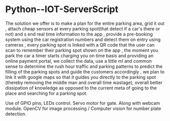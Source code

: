 # Python--IOT-ServerScript

The solution we offer is to make a plan for the entire parking area, grid it out , 
attach cheap sensors at every parking spot(that detect if a car's there or not) and s
end real time information to the app , provide a pre-booking system using the car 
registration numbers and detect them on entry using cameras , every parking spot is 
linked with a QR code that the user can scan to remember their parking spot shown on 
the app , the moment you park the car a timer starts charging you on time basis and
providing an online payment portal, we collect the data, use a little ml and common
sense to determine the rush hour traffic and parking patterns to predict the filling 
of the parking spots and guide the customers accordingly , we plan to link it with google
maps so that it guides you directly to the parking spot (thereby removing the middle man and 
overall time wastage), overall better dissipation of knowledge as opposed to the current meta 
of going to the place and searching for a parking spot.

Use of GPIO pins, LEDs control. Servo motor for gate. Along with webcam module. OpenCV for 
image processing / Computer vision for number plate detection.



